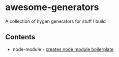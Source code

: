 # awesome-generators

A collection of hygen generators for stuff I build

## Contents

* node-module - [creates node module boilerplate](packages/hygen-node-module-generators/README.md)
